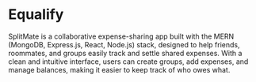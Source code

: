# Equalify
SplitMate is a collaborative expense-sharing app built with the MERN (MongoDB, Express.js, React, Node.js) stack, designed to help friends, roommates, and groups easily track and settle shared expenses. With a clean and intuitive interface, users can create groups, add expenses, and manage balances, making it easier to keep track of who owes what.
